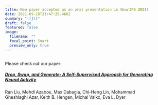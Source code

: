 ```yaml
---
title: New paper accepted as an oral presentation in NeurIPS 2021!
date: 2021-09-28T21:47:25.460Z
summary: "![]()"
draft: false
featured: false
image:
  filename: ""
  focal_point: Smart
  preview_only: true
---
```

![]()

Please check out our paper:

##### **[Drop, Swap, and Generate: A Self-Supervised Approach for Generating Neural Activity](https://www.biorxiv.org/content/10.1101/2021.07.21.453285v1)**

Ran Liu, Mehdi Azabou, Max Dabagia, Chi-Heng Lin, Mohammad Gheshlaghi Azar, Keith B. Hengen, Michal Valko, Eva L. Dyer